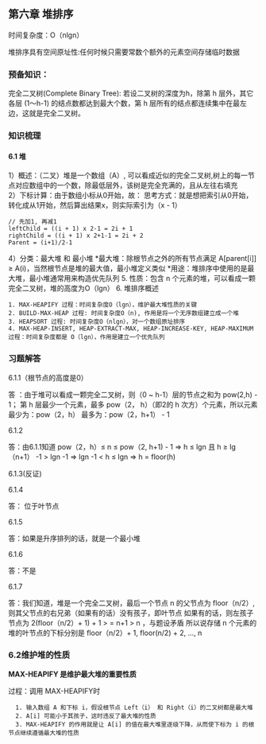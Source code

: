 ## 第六章 堆排序

时间复杂度：O（nlgn）

堆排序具有空间原址性:任何时候只需要常数个额外的元素空间存储临时数据

### 预备知识：

完全二叉树(Complete Binary Tree): 若设二叉树的深度为h，除第 h 层外，其它各层 (1～h-1) 的结点数都达到最大个数，第 h 层所有的结点都连续集中在最左边，这就是完全二叉树。



### 知识梳理

#### 6.1 堆

1）概述：（二叉）堆是一个数组（A）, 可以看成近似的完全二叉树,树上的每一节点对应数组中的一个数，除最低层外，该树是完全充满的，且从左往右填充      
2）下标计算：由于数组小标从0开始，故：
思考方式：就是想把索引从0开始，转化成从1开始，然后算出结果x，则实际索引为（x - 1）
```
// 先加1, 再减1
leftChild = ((i + 1) x 2-1 = 2i + 1
rightChild = ((i + 1) x 2+1-1 = 2i + 2
Parent = (i+1)/2-1
```
4）分类：最大堆 和 最小堆
*最大堆：除根节点之外的所有节点满足 A[parent[i]] ≥ A(i)，当然根节点是堆的最大值，最小堆定义类似
*用途：堆排序中使用的是最大堆，最小堆通常用来构造优先队列
5. 性质：包含 n 个元素的堆，可以看成一颗完全二叉树，堆的高度为O（lgn）
6. 堆排序概述

    1. MAX-HEAPIFY 过程：时间复杂度O（lgn），维护最大堆性质的关键
    2. BUILD-MAX-HEAP 过程: 时间复杂度O（n), 作用是将一个无序数组建立成一个堆
    3. HEAPSORT 过程: 时间复杂度O（nlgn），对一个数组原址排序
    4. MAX-HEAP-INSERT, HEAP-EXTRACT-MAX, HEAP-INCREASE-KEY, HEAP-MAXIMUM 过程：时间复杂度都是 O（lgn），作用是建立一个优先队列



### 习题解答

6.1.1（根节点的高度是0）

答 ：由于堆可以看成一颗完全二叉树，则（0 ~ h-1）层的节点之和为 pow(2,h) - 1；
    第 h 层最少一个元素，最多 pow（2， h）（即2的 h 次方）个元素，所以元素
    最少为：pow（2，h）
    最多为：pow（2，h+1） - 1


6.1.2

答：由6.1.1知道
    pow（2，h）≤ n ≤ pow（2, h+1) - 1
  =>   h ≤ lgn 且 h ≥ lg（n+1） -1 > lgn -1
  =>   lgn -1 < h ≤ lgn
  =>   h = floor(h)

6.1.3(反证)

6.1.4

答： 位于叶节点

6.1.5

答：如果是升序排列的话，就是一个最小堆

6.1.6

答：不是

6.1.7

答：我们知道，堆是一个完全二叉树，最后一个节点 n 的父节点为 floor（n/2）,则其父节点的右兄弟（如果有的话）没有孩子，即叶节点
如果有的话，则左孩子节点为 2(floor（n/2）+ 1) + 1   > = n+1 > n ，与题设矛盾
所以说存储 n 个元素的堆的叶节点的下标分别是 floor（n/2）+ 1, floor(n/2) + 2, ..., n


### 6.2维护堆的性质

**MAX-HEAPIFY 是维护最大堆的重要性质**

过程：调用 MAX-HEAPIFY时

      1. 输入数组 A 和下标 i，假设根节点 Left（i） 和 Right（i）的二叉树都是最大堆
      2. A[i] 可能小于其孩子，这时违反了最大堆的性质
      3. MAX-HEAPIFY 的作用就是让 A[i] 的值在最大堆里逐级下降，从而使下标为 i 的根节点继续遵循最大堆的性质




